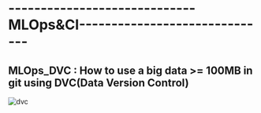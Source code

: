 # ----------------------------- MLOps&CI------------------------------
## MLOps_DVC : How to use a big data >= 100MB in git using DVC(Data Version Control)
![dvc](https://github.com/GDIATTA/MLOps_DVC-Git/assets/147615966/d92d7485-d950-4f40-98d2-9532ccb806e3)
